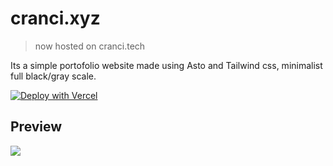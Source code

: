 # cranci.xyz 
> now hosted on cranci.tech

Its a simple portofolio website made using Asto and Tailwind css, minimalist full black/gray scale.

[![Deploy with Vercel](https://vercel.com/button)](https://vercel.com/new/clone?repository-url=https://github.com/cranci1/cranci.xyz-Astro)

## Preview

<img src="https://raw.githubusercontent.com/cranci1/cranci.xyz-Astro/refs/heads/master/preview.png">
